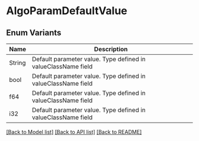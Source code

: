 # AlgoParamDefaultValue

## Enum Variants

| Name | Description |
|---- | -----|
| String | Default parameter value. Type defined in valueClassName field |
| bool | Default parameter value. Type defined in valueClassName field |
| f64 | Default parameter value. Type defined in valueClassName field |
| i32 | Default parameter value. Type defined in valueClassName field |

[[Back to Model list]](../README.md#documentation-for-models) [[Back to API list]](../README.md#documentation-for-api-endpoints) [[Back to README]](../README.md)



